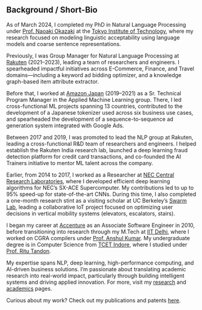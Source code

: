 ## Background / Short-Bio
As of March 2024, I completed my PhD in Natural Language Processing under [Prof. Naoaki Okazaki](https://www.chokkan.org/) at the [Tokyo Institute of Technology](https://www.titech.ac.jp/english/), where my research focused on modeling linguistic acceptability using language models and coarse sentence representations.

Previously, I was Group Manager for Natural Language Processing at [Rakuten](https://global.rakuten.com/corp/) (2021–2023), leading a team of researchers and engineers. I spearheaded impactful initiatives across E-Commerce, Finance, and Travel domains—including a keyword ad bidding optimizer, and a knowledge graph-based item attribute extractor.

Before that, I worked at [Amazon Japan](https://www.amazon.co.jp/) (2019–2021) as a Sr. Technical Program Manager in the Applied Machine Learning group. There, I led cross-functional ML projects spanning 13 countries, contributed to the development of a Japanese tokenizer used across six business use cases, and spearheaded the development of a sequence-to-sequence ad generation system integrated with Google Ads.

Between 2017 and 2019, I was promoted to lead the NLP group at Rakuten, leading a cross-functional R&D team of researchers and engineers. I helped establish the Rakuten India research lab, launched a deep learning fraud detection platform for credit card transactions, and co-founded the AI Trainers initiative to mentor ML talent across the company.

Earlier, from 2014 to 2017, I worked as a Researcher at [NEC Central Research Laboratories](http://www.nec.com/en/global/rd/), where I developed efficient deep learning algorithms for NEC’s SX-ACE Supercomputer. My contributions led to up to 95% speed-up for state-of-the-art CNNs. During this time, I also completed a one-month research stint as a visiting scholar at UC Berkeley’s [Swarm Lab](https://bamlab.berkeley.edu/wiki/swarm_lab), leading a collaborative IoT project focused on optimizing user decisions in vertical mobility systems (elevators, escalators, stairs).

I began my career at [Accenture](https://www.accenture.com/in-en) as an Associate Software Engineer in 2010, before transitioning into research through my M.Tech at [IIT Delhi](http://www.cse.iitd.ac.in/), where I worked on CGRA compilers under [Prof. Anshul Kumar](http://www.cse.iitd.ac.in/~anshul/). My undergraduate degree is in Computer Science from [TCET Indore](http://www.trubainstitute.ac.in/GROUP-OF-INSTITUTIONS/tcet_new), where I studied under [Prof. Ritu Tandon](http://www.trubainstitute.ac.in/GROUP-OF-INSTITUTIONS/tcet_new/info.php?show=351).

My expertise spans NLP, deep learning, high-performance computing, and AI-driven business solutions. I’m passionate about translating academic research into real-world impact, particularly through building intelligent systems and driving applied innovation. For more, visit my [research](research) and [academics](academics) pages.

Curious about my work? Check out my publications and patents [here](/research).